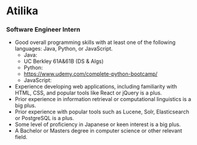# Atilika

### Software Engineer Intern

* Good overall programming skills with at least one of the following languages: Java, Python, or JavaScript.
  * Java: 
   * UC Berkley 61A&61B (DS & Algs)
  * Python:
   * https://www.udemy.com/complete-python-bootcamp/
  * JavaScript:
* Experience developing web applications, including familiarity with HTML, CSS, and popular tools like React or jQuery is a plus.
* Prior experience in information retrieval or computational linguistics is a big plus.
* Prior experience with popular tools such as Lucene, Solr, Elasticsearch or PostgreSQL is a plus.
* Some level of proficiency in Japanese or keen interest is a big plus.
* A Bachelor or Masters degree in computer science or other relevant field.
